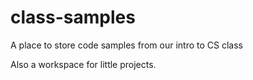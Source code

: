 # class-samples
A place to store code samples from our intro to CS class

Also a workspace for little projects. 
